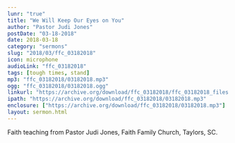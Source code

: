 ```yaml
---
lunr: "true"
title: "We Will Keep Our Eyes on You"
author: "Pastor Judi Jones"
postDate: "03-18-2018"
date: 2018-03-18
category: "sermons"
slug: "2018/03/ffc_03182018"
icon: microphone
audioLink: "ffc_03182018"
tags: [tough times, stand]
mp3: "ffc_03182018/03182018.mp3"
ogg: "ffc_03182018/03182018.ogg"
linkurl: "https://archive.org/download/ffc_03182018/ffc_03182018_files.xml"
ipath: "https://archive.org/download/ffc_03182018/03182018.mp3"
enclosure: ["https://archive.org/download/ffc_03182018/03182018.mp3"]
layout: sermon.html
---
```


Faith teaching from Pastor Judi Jones, Faith Family Church, Taylors, SC.
